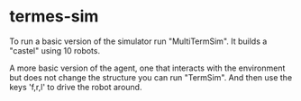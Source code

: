# termes-sim

To run a basic version of the simulator run "MultiTermSim". It builds a "castel" using 10 robots. 

A more basic version of the agent, one that interacts with the environment but does not change the structure you can run "TermSim". And then use the keys 'f,r,l' to drive the robot around. 

